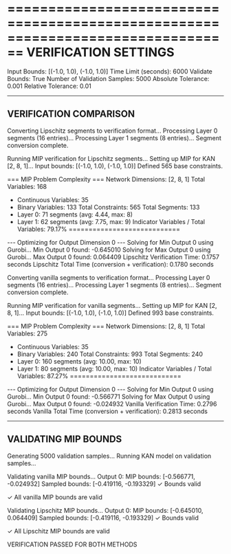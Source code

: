 ================================================================================
VERIFICATION SETTINGS
================================================================================
Input Bounds: [(-1.0, 1.0), (-1.0, 1.0)]
Time Limit (seconds): 6000
Validate Bounds: True
Number of Validation Samples: 5000
Absolute Tolerance: 0.001
Relative Tolerance: 0.01

--------------------------------------------------
VERIFICATION COMPARISON
--------------------------------------------------

Converting Lipschitz segments to verification format...
Processing Layer 0 segments (16 entries)...
Processing Layer 1 segments (8 entries)...
Segment conversion complete.

Running MIP verification for Lipschitz segments...
Setting up MIP for KAN [2, 8, 1]...
Input bounds: [(-1.0, 1.0), (-1.0, 1.0)]
Defined 565 base constraints.

=== MIP Problem Complexity ===
Network Dimensions: [2, 8, 1]
Total Variables: 168
  - Continuous Variables: 35
  - Binary Variables: 133
Total Constraints: 565
Total Segments: 133
  - Layer 0: 71 segments (avg: 4.44, max: 8)
  - Layer 1: 62 segments (avg: 7.75, max: 9)
Indicator Variables / Total Variables: 79.17%
============================


--- Optimizing for Output Dimension 0 ---
Solving for Min Output 0 using Gurobi...
Min Output 0 found: -0.645010
Solving for Max Output 0 using Gurobi...
Max Output 0 found: 0.064409
Lipschitz Verification Time: 0.1757 seconds
Lipschitz Total Time (conversion + verification): 0.1780 seconds

Converting vanilla segments to verification format...
Processing Layer 0 segments (16 entries)...
Processing Layer 1 segments (8 entries)...
Segment conversion complete.

Running MIP verification for vanilla segments...
Setting up MIP for KAN [2, 8, 1]...
Input bounds: [(-1.0, 1.0), (-1.0, 1.0)]
Defined 993 base constraints.

=== MIP Problem Complexity ===
Network Dimensions: [2, 8, 1]
Total Variables: 275
  - Continuous Variables: 35
  - Binary Variables: 240
Total Constraints: 993
Total Segments: 240
  - Layer 0: 160 segments (avg: 10.00, max: 10)
  - Layer 1: 80 segments (avg: 10.00, max: 10)
Indicator Variables / Total Variables: 87.27%
============================


--- Optimizing for Output Dimension 0 ---
Solving for Min Output 0 using Gurobi...
Min Output 0 found: -0.566771
Solving for Max Output 0 using Gurobi...
Max Output 0 found: -0.024932
Vanilla Verification Time: 0.2796 seconds
Vanilla Total Time (conversion + verification): 0.2813 seconds

--------------------------------------------------
VALIDATING MIP BOUNDS
--------------------------------------------------

Generating 5000 validation samples...
Running KAN model on validation samples...

Validating vanilla MIP bounds...
Output 0:
  MIP bounds:    [-0.566771, -0.024932]
  Sampled bounds: [-0.419116, -0.193329]
  ✓ Bounds valid

✓ All vanilla MIP bounds are valid

Validating Lipschitz MIP bounds...
Output 0:
  MIP bounds:    [-0.645010, 0.064409]
  Sampled bounds: [-0.419116, -0.193329]
  ✓ Bounds valid

✓ All Lipschitz MIP bounds are valid

VERIFICATION PASSED FOR BOTH METHODS
